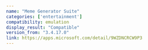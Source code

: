 ```yaml
---
name: "Meme Generator Suite"
categories: ['entertainment']
compatibility: emulation
display_result: "Compatible"
version_from: "3.4.17.0"
link: https://apps.microsoft.com/detail/9WZDNCRCW9P3
---
```


